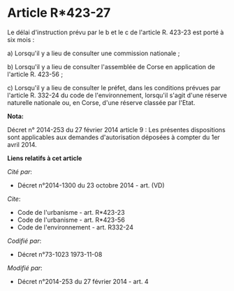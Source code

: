 # Article R*423-27

Le délai d'instruction prévu par le b et le c de l'article R. 423-23 est porté à six mois : 

a) Lorsqu'il y a lieu de consulter une commission nationale ; 

b) Lorsqu'il y a lieu de consulter l'assemblée de Corse en application de l'article R. 423-56 ; 

c) Lorsqu'il y a lieu de consulter le préfet, dans les conditions prévues par l'article R. 332-24 du code de l'environnement,
lorsqu'il s'agit d'une réserve naturelle nationale ou, en Corse, d'une réserve classée par l'Etat.

**Nota:**

Décret n° 2014-253 du 27 février 2014 article 9 : Les présentes dispositions sont applicables aux demandes d'autorisation
déposées à compter du 1er avril 2014.

**Liens relatifs à cet article**

_Cité par_:

  - Décret n°2014-1300 du 23 octobre 2014 - art. (VD)

_Cite_:

  - Code de l'urbanisme - art. R*423-23
  - Code de l'urbanisme - art. R*423-56
  - Code de l'environnement - art. R332-24

_Codifié par_:

  - Décret n°73-1023 1973-11-08

_Modifié par_:

  - Décret n°2014-253 du 27 février 2014 - art. 4
